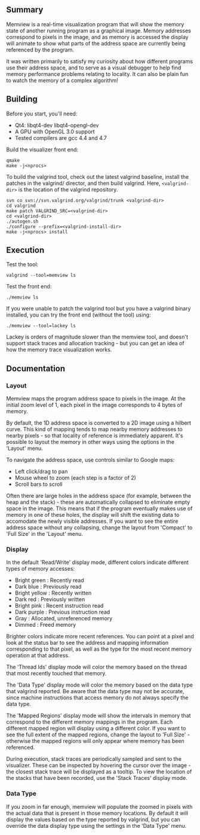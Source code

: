 ## Summary

Memview is a real-time visualization program that will show the memory
state of another running program as a graphical image.  Memory addresses
correspond to pixels in the image, and as memory is accessed the display
will animate to show what parts of the address space are currently being
referenced by the program.

It was written primarily to satisfy my curiosity about how different
programs use their address space, and to serve as a visual debugger to help
find memory performance problems relating to locality.  It can also be
plain fun to watch the memory of a complex algorithm!

## Building

Before you start, you'll need:
* Qt4: libqt4-dev libqt4-opengl-dev
* A GPU with OpenGL 3.0 support
* Tested compilers are gcc 4.4 and 4.7

Build the visualizer front end:

    qmake
    make -j<nprocs>

To build the valgrind tool, check out the latest valgrind baseline, install
the patches in the valgrind/ director, and then build valgrind.  Here,
`<valgrind-dir>` is the location of the valgrind repository.

    svn co svn://svn.valgrind.org/valgrind/trunk <valgrind-dir>
    cd valgrind
    make patch VALGRIND_SRC=<valgrind-dir>
    cd <valgrind-dir>
    ./autogen.sh
    ./configure --prefix=<valgrind-install-dir>
    make -j<nprocs> install

## Execution

Test the tool:

    valgrind --tool=memview ls

Test the front end:

    ./memview ls

If you were unable to patch the valgrind tool but you have a valgrind
binary installed, you can try the front end (without the tool) using:

    ./memview --tool=lackey ls

Lackey is orders of magnitude slower than the memview tool, and doesn't
support stack traces and allocation tracking - but you can get an idea of
how the memory trace visualization works.

## Documentation

### Layout

Memview maps the program address space to pixels in the image.  At the
initial zoom level of 1, each pixel in the image corresponds to 4 bytes of
memory.

By default, the 1D address space is converted to a 2D image using a hilbert
curve.  This kind of mapping tends to map nearby memory addresses to nearby
pixels - so that locality of reference is immediately apparent.  It's
possible to layout the memory in other ways using the options in the
'Layout' menu.

To navigate the address space, use controls similar to Google maps:
* Left click/drag to pan
* Mouse wheel to zoom (each step is a factor of 2)
* Scroll bars to scroll

Often there are large holes in the address space (for example, between the
heap and the stack) - these are automatically collapsed to eliminate empty
space in the image.  This means that if the program eventually makes use of
memory in one of these holes, the display will shift the existing data to
accomodate the newly visible addresses.  If you want to see the entire
address space without any collapsing, change the layout from 'Compact' to
'Full Size' in the 'Layout' menu.

### Display

In the default 'Read/Write' display mode, different colors indicate different
types of memory accesses:
* Bright green   : Recently read
* Dark blue      : Previously read
* Bright yellow	 : Recently written
* Dark red       : Previously written
* Bright pink    : Recent instruction read
* Dark purple    : Previous instruction read
* Gray           : Allocated, unreferenced memory
* Dimmed         : Freed memory

Brighter colors indicate more recent references.  You can point at a pixel
and look at the status bar to see the address and mapping information
corresponding to that pixel, as well as the type for the most recent memory
operation at that address.

The 'Thread Ids' display mode will color the memory based on the thread
that most recently touched that memory.

The 'Data Type' display mode will color the memory based on the data type
that valgrind reported.  Be aware that the data type may not be accurate,
since machine instructions that access memory do not always specify the
data type.

The 'Mapped Regions' display mode will show the intervals in memory that
correspond to the different memory mappings in the program.  Each different
mapped region will display using a different color.  If you want to see the
full extent of the mapped regions, change the layout to 'Full Size' -
otherwise the mapped regions will only appear where memory has been
referenced.

During execution, stack traces are periodically sampled and sent to the
visualizer.  These can be inspected by hovering the cursor over the image -
the closest stack trace will be displayed as a tooltip.  To view the
location of the stacks that have been recorded, use the 'Stack Traces'
display mode.

### Data Type

If you zoom in far enough, memview will populate the zoomed in pixels with
the actual data that is present in those memory locations.  By default it
will display the values based on the type reported by valgrind, but you can
override the data display type using the settings in the 'Data Type' menu.

